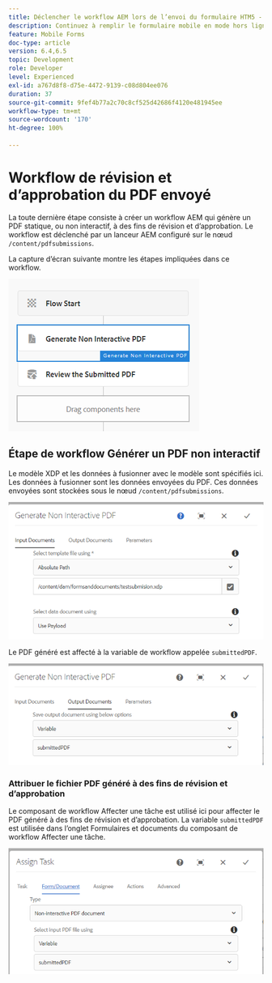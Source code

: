 ```yaml
---
title: Déclencher le workflow AEM lors de l’envoi du formulaire HTM5 - Réviser et approuver le PDF
description: Continuez à remplir le formulaire mobile en mode hors ligne et soumettez-le pour déclencher le workflow AEM.
feature: Mobile Forms
doc-type: article
version: 6.4,6.5
topic: Development
role: Developer
level: Experienced
exl-id: a767d8f8-d75e-4472-9139-c08d804ee076
duration: 37
source-git-commit: 9fef4b77a2c70c8cf525d42686f4120e481945ee
workflow-type: tm+mt
source-wordcount: '170'
ht-degree: 100%

---
```


# Workflow de révision et d’approbation du PDF envoyé

La toute dernière étape consiste à créer un workflow AEM qui génère un PDF statique, ou non interactif, à des fins de révision et d’approbation. Le workflow est déclenché par un lanceur AEM configuré sur le nœud `/content/pdfsubmissions`.

La capture d’écran suivante montre les étapes impliquées dans ce workflow.

![workflow](assets/workflow.PNG)

## Étape de workflow Générer un PDF non interactif

Le modèle XDP et les données à fusionner avec le modèle sont spécifiés ici. Les données à fusionner sont les données envoyées du PDF. Ces données envoyées sont stockées sous le nœud `/content/pdfsubmissions`.

![workflow](assets/generate-pdf1.PNG)

Le PDF généré est affecté à la variable de workflow appelée `submittedPDF`.

![workflow](assets/generate-pdf2.PNG)

### Attribuer le fichier PDF généré à des fins de révision et d’approbation

Le composant de workflow Affecter une tâche est utilisé ici pour affecter le PDF généré à des fins de révision et d’approbation. La variable `submittedPDF` est utilisée dans l’onglet Formulaires et documents du composant de workflow Affecter une tâche.

![workflow](assets/assign-task.PNG)
